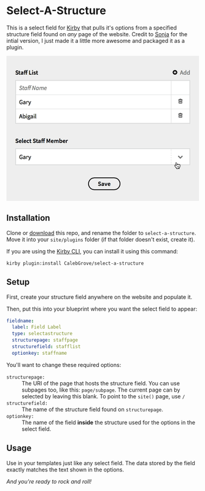 # Select-A-Structure

This is a select field for [Kirby](https://getkirby.com) that pulls it's options from a specified structure field found on _any_ page of the website. Credit to [Sonja](https://forum.getkirby.com/t/fetch-query-from-parent-page/1290/6) for the intial version, I just made it a little more awesome and packaged it as a plugin.

![](select-a-structure.gif)

## Installation

Clone or [download](https://github.com/CalebGrove/select-a-structure/archive/master.zip) this repo, and rename the folder to `select-a-structure`. Move it into your `site/plugins` folder (if that folder doesn't exist, create it).

If you are using the [Kirby CLI](https://github.com/getkirby/cli), you can install it using this command:

~~~~
kirby plugin:install CalebGrove/select-a-structure
~~~~

## Setup

First, create your structure field anywhere on the website and populate it.

Then, put this into your blueprint where you want the select field to appear:

~~~~ yaml
fieldname:
  label: Field Label
  type: selectastructure
  structurepage: staffpage
  structurefield: stafflist
  optionkey: staffname
~~~~

You'll want to change these required options:

<dl>
<dt><code>structurepage:</code></td>
<dd>The URI of the page that hosts the structure field. You can use subpages too, like this: <code>page/subpage</code>. The current page can by selected by leaving this blank. To point to the <code>site()</code> page, use <code>/</code></dd>

<dt><code>structurefield:</code></dt>
<dd>The name of the structure field found on <code>structurepage</code>.</dd>

<dt><code>optionkey:</code></dt>
<dd>The name of the field <strong>inside</strong> the structure used for the options in the select field.</dd>
</dl>

## Usage

Use in your templates just like any select field. The data stored by the field exactly matches the text shown in the options.

_And you're ready to rock and roll!_
